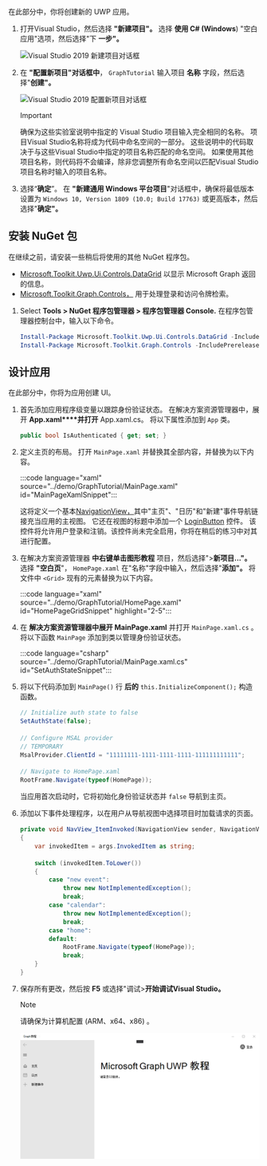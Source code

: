 <!-- markdownlint-disable MD002 MD041 -->

在此部分中，你将创建新的 UWP 应用。

1. 打开Visual Studio，然后选择 **"新建项目"。** 选择 **使用 C# (Windows**) "空白应用"选项，然后选择"下 **一步"。**

    ![Visual Studio 2019 新建项目对话框](./images/vs-create-new-project.png)

1. 在 **"配置新项目"对话框中**， `GraphTutorial` 输入项目 **名称** 字段，然后选择"**创建"。**

    ![Visual Studio 2019 配置新项目对话框](./images/vs-configure-new-project.png)

    > [!IMPORTANT]
    > 确保为这些实验室说明中指定的 Visual Studio 项目输入完全相同的名称。 项目Visual Studio名称将成为代码中命名空间的一部分。 这些说明中的代码取决于与这些Visual Studio中指定的项目名称匹配的命名空间。 如果使用其他项目名称，则代码将不会编译，除非您调整所有命名空间以匹配Visual Studio项目名称时输入的项目名称。

1. 选择“**确定**”。 在 **"新建通用 Windows 平台项目**"对话框中，确保将最低版本设置为 `Windows 10, Version 1809 (10.0; Build 17763)` 或更高版本，然后选择"**确定"。**

## <a name="install-nuget-packages"></a>安装 NuGet 包

在继续之前，请安装一些稍后将使用的其他 NuGet 程序包。

- [Microsoft.Toolkit.Uwp.Ui.Controls.DataGrid](https://www.nuget.org/packages/Microsoft.Toolkit.Uwp.Ui.Controls.DataGrid/) 以显示 Microsoft Graph 返回的信息。
- [Microsoft.Toolkit.Graph.Controls，](https://www.nuget.org/packages/Microsoft.Toolkit.Graph.Controls) 用于处理登录和访问令牌检索。

1. Select **Tools > NuGet 程序包管理器 > 程序包管理器 Console.** 在程序包管理器控制台中，输入以下命令。

    ```powershell
    Install-Package Microsoft.Toolkit.Uwp.Ui.Controls.DataGrid -IncludePrerelease
    Install-Package Microsoft.Toolkit.Graph.Controls -IncludePrerelease
    ```

## <a name="design-the-app"></a>设计应用

在此部分中，你将为应用创建 UI。

1. 首先添加应用程序级变量以跟踪身份验证状态。 在解决方案资源管理器中，展开 **App.xaml****并打开** App.xaml.cs。 将以下属性添加到 `App` 类。

    ```csharp
    public bool IsAuthenticated { get; set; }
    ```

1. 定义主页的布局。 打开 `MainPage.xaml` 并替换其全部内容，并替换为以下内容。

    :::code language="xaml" source="../demo/GraphTutorial/MainPage.xaml" id="MainPageXamlSnippet":::

    这将定义一个基本[NavigationView，](/uwp/api/windows.ui.xaml.controls.navigationview)其中"主页"、"日历"和"新建"事件导航链接充当应用的主视图。   它还在视图的标题中添加一个 [LoginButton](https://github.com/windows-toolkit/Graph-Controls) 控件。 该控件将允许用户登录和注销。该控件尚未完全启用，你将在稍后的练习中对其进行配置。

1. 在解决方案资源管理器 **中右键单击图形教程** 项目，然后选择">**新项目..."。** 选择 **"空白页**"， `HomePage.xaml` 在"名称"字段中输入，然后选择"**添加"。** 将文件中 `<Grid>` 现有的元素替换为以下内容。

    :::code language="xaml" source="../demo/GraphTutorial/HomePage.xaml" id="HomePageGridSnippet" highlight="2-5":::

1. 在 **解决方案资源管理器中展开 MainPage.xaml** 并打开 `MainPage.xaml.cs` 。 将以下函数 `MainPage` 添加到类以管理身份验证状态。

    :::code language="csharp" source="../demo/GraphTutorial/MainPage.xaml.cs" id="SetAuthStateSnippet":::

1. 将以下代码添加到 `MainPage()` 行 **后的** `this.InitializeComponent();` 构造函数。

    ```csharp
    // Initialize auth state to false
    SetAuthState(false);

    // Configure MSAL provider
    // TEMPORARY
    MsalProvider.ClientId = "11111111-1111-1111-1111-111111111111";

    // Navigate to HomePage.xaml
    RootFrame.Navigate(typeof(HomePage));
    ```

    当应用首次启动时，它将初始化身份验证状态并 `false` 导航到主页。

1. 添加以下事件处理程序，以在用户从导航视图中选择项目时加载请求的页面。

    ```csharp
    private void NavView_ItemInvoked(NavigationView sender, NavigationViewItemInvokedEventArgs args)
    {
        var invokedItem = args.InvokedItem as string;

        switch (invokedItem.ToLower())
        {
            case "new event":
                throw new NotImplementedException();
                break;
            case "calendar":
                throw new NotImplementedException();
                break;
            case "home":
            default:
                RootFrame.Navigate(typeof(HomePage));
                break;
        }
    }
    ```

1. 保存所有更改，然后按 **F5** 或选择"调试>**开始调试Visual Studio。**

    > [!NOTE]
    > 请确保为计算机配置 (ARM、x64、x86) 。

    ![主页的屏幕截图](./images/create-app-01.png)
